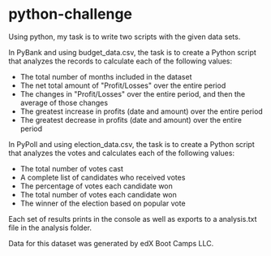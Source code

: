 # python-challenge

Using python, my task is to write two scripts with the given data sets.

In PyBank and using budget_data.csv, the task is to create a Python script that analyzes the records to calculate each of the following values:

 - The total number of months included in the dataset
 - The net total amount of "Profit/Losses" over the entire period
 - The changes in "Profit/Losses" over the entire period, and then the average of those changes
 - The greatest increase in profits (date and amount) over the entire period
 - The greatest decrease in profits (date and amount) over the entire period

In PyPoll and using election_data.csv, the task is to create a Python script that analyzes the votes and calculates each of the following values:

 - The total number of votes cast
 - A complete list of candidates who received votes
 - The percentage of votes each candidate won
 - The total number of votes each candidate won
 - The winner of the election based on popular vote

Each set of results prints in the console as well as exports to a analysis.txt file in the analysis folder.

Data for this dataset was generated by edX Boot Camps LLC.
